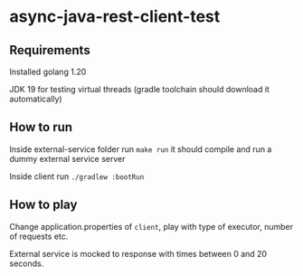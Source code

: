 # async-java-rest-client-test

## Requirements

Installed golang 1.20  

JDK 19 for testing virtual threads (gradle toolchain should download it automatically)

## How to run

Inside external-service folder run `make run` it should compile and run a dummy external service server  

Inside client run `./gradlew :bootRun`

## How to play

Change application.properties of `client`, play with type of executor, number of requests etc.  

External service is mocked to response with times between 0 and 20 seconds. 

